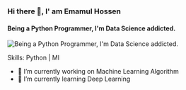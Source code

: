 ### Hi there 👋, I' am Emamul Hossen
#### Being a Python Programmer, I'm Data Science addicted.
![Being a Python Programmer, I'm Data Science addicted.](https://scontent.fjsr8-1.fna.fbcdn.net/v/t39.30808-6/330766442_1216241092620428_846472208562498044_n.jpg?_nc_cat=100&ccb=1-7&_nc_sid=e3f864&_nc_eui2=AeHQytnP1Q6ecB9wWKNUjgRi1gxzzgU4_q3WDHPOBTj-rSyodqEWa1Pkl9qqFY_-4iSmGFy7E7H8ROEcnL3VQiRf&_nc_ohc=a-MXxCmLBwYAX8GUs3V&_nc_ht=scontent.fjsr8-1.fna&oh=00_AfDv8wYKf7TyfmJVT4rjB463LV05pKHEm056x2GaTipSvw&oe=63EDAA73)


Skills: Python | Ml

- 🔭 I’m currently working on Machine Learning Algorithm 
- 🌱 I’m currently learning Deep Learning 




